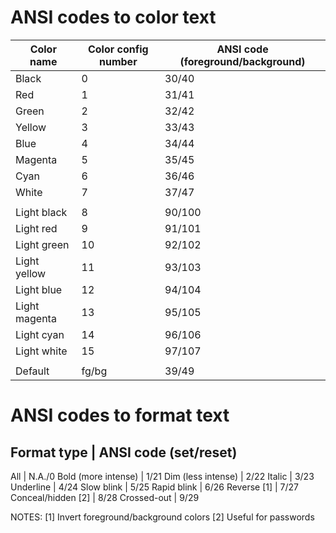 ANSI codes to color text
================================================================================
  Color name  | Color config number | ANSI code (foreground/background)
--------------|---------------------|----------------------------------
Black         | 0                   | 30/40
Red           | 1                   | 31/41
Green         | 2                   | 32/42
Yellow        | 3                   | 33/43
Blue          | 4                   | 34/44
Magenta       | 5                   | 35/45
Cyan          | 6                   | 36/46
White         | 7                   | 37/47
              |                     |
Light black   | 8                   | 90/100
Light red     | 9                   | 91/101
Light green   | 10                  | 92/102
Light yellow  | 11                  | 93/103
Light blue    | 12                  | 94/104
Light magenta | 13                  | 95/105
Light cyan    | 14                  | 96/106
Light white   | 15                  | 97/107
              |                     |
Default       | fg/bg               | 39/49


ANSI codes to format text
================================================================================
Format type         | ANSI code (set/reset)
-----------------------------------
All                 | N.A./0
Bold (more intense) | 1/21
Dim (less intense)  | 2/22
Italic              | 3/23
Underline           | 4/24
Slow blink          | 5/25
Rapid blink         | 6/26
Reverse [1]         | 7/27
Conceal/hidden [2]  | 8/28
Crossed-out         | 9/29

NOTES:
[1] Invert foreground/background colors
[2] Useful for passwords
